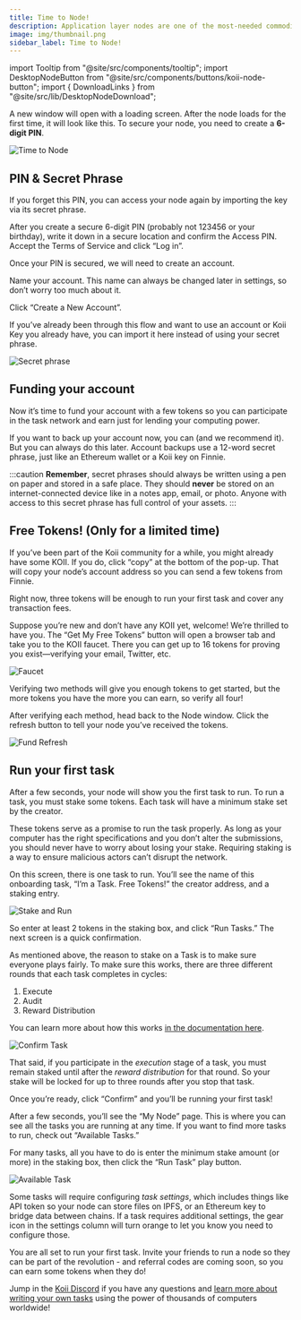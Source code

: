 ```yaml
---
title: Time to Node!
description: Application layer nodes are one of the most-needed commodities in Web3.
image: img/thumbnail.png
sidebar_label: Time to Node!
---
```


import Tooltip from "@site/src/components/tooltip";
import DesktopNodeButton from "@site/src/components/buttons/koii-node-button";
import { DownloadLinks } from "@site/src/lib/DesktopNodeDownload";

A new window will open with a loading screen. After the node loads for the first time, it will look like this. To secure your node, you need to create a **6-digit PIN**.

![Time to Node](/img/run-a-node/task-node/welcome.png)

## PIN & Secret Phrase

If you forget this PIN, you can access your node again by importing the key via its secret phrase.

After you create a secure 6-digit PIN (probably not 123456 or your birthday), write it down in a secure location and confirm the Access PIN. Accept the Terms of Service and click “Log in”.

Once your PIN is secured, we will need to create an account.

Name your account. This name can always be changed later in settings, so don’t worry too much about it.

Click “Create a New Account”.

If you’ve already been through this flow and want to use an account or Koii Key you already have, you can import it here instead of using your secret phrase.

![Secret phrase](/img/run-a-node/task-node/create-new-account.png)

## Funding your account

Now it’s time to fund your account with a few tokens so you can participate in the task network and earn just for lending your computing power.

If you want to back up your account now, you can (and we recommend it). But you can always do this later. Account backups use a 12-word secret phrase, just like an Ethereum wallet or a Koii key on Finnie.

:::caution
**Remember**, secret phrases should always be written using a pen on paper and stored in a safe place. They should **never** be stored on an internet-connected device like in a notes app, email, or photo. Anyone with access to this secret phrase has full control of your assets.
:::

## Free Tokens! (Only for a limited time)

If you’ve been part of the Koii community for a while, you might already have some KOII. If you do, click “copy” at the bottom of the pop-up. That will copy your node’s account address so you can send a few tokens from Finnie.

Right now, three tokens will be enough to run your first task and cover any transaction fees.

Suppose you’re new and don’t have any KOII yet, welcome! We’re thrilled to have you.
The “Get My Free Tokens” button will open a browser tab and take you to the KOII faucet. There you can get up to 16 tokens for proving you exist—verifying your email, Twitter, etc.

![Faucet](/img/run-a-node/task-node/faucet.png)

Verifying two methods will give you enough tokens to get started, but the more tokens you have the more you can earn, so verify all four!

After verifying each method, head back to the Node window. Click the refresh button to tell your node you’ve received the tokens.

![Fund Refresh](/img/run-a-node/task-node/fund-refresh.png)

## Run your first task

After a few seconds, your node will show you the first task to run. To run a task, you must stake some tokens. Each task will have a minimum stake set by the creator.

These tokens serve as a promise to run the task properly. As long as your computer has the right specifications and you don’t alter the submissions, you should never have to worry about losing your stake. Requiring staking is a way to ensure malicious actors can’t disrupt the network.

On this screen, there is one task to run. You’ll see the name of this onboarding task, “I’m a Task. Free Tokens!” the creator address, and a staking entry.

![Stake and Run](/img/run-a-node/task-node/stake-and-run.png)

So enter at least 2 tokens in the staking box, and click “Run Tasks.” The next screen is a quick confirmation.

As mentioned above, the reason to stake on a Task is to make sure everyone plays fairly. To make sure this works, there are three different rounds that each task completes in cycles:

1. Execute
2. Audit
3. Reward Distribution

You can learn more about how this works [in the documentation here](/concepts/what-are-tasks/what-are-tasks/gradual-consensus).

![Confirm Task](/img/run-a-node/task-node/confirm.png)

That said, if you participate in the _execution_ stage of a task, you must remain staked until after the _reward distribution_ for that round. So your stake will be locked for up to three rounds after you stop that task.

Once you’re ready, click “Confirm” and you’ll be running your first task!

After a few seconds, you’ll see the “My Node” page. This is where you can see all the tasks you are running at any time. If you want to find more tasks to run, check out “Available Tasks.”

For many tasks, all you have to do is enter the minimum stake amount (or more) in the staking box, then click the “Run Task” play button.

![Available Task](/img/run-a-node/task-node/available-task.png)

Some tasks will require configuring _task settings_, which includes things like API token so your node can store files on IPFS, or an Ethereum key to bridge data between chains. If a task requires additional settings, the gear icon in the settings column will turn orange to let you know you need to configure those.

You are all set to run your first task. Invite your friends to run a node so they can be part of the revolution - and referral codes are coming soon, so you can earn some tokens when they do!

Jump in the [Koii Discord](https://discord.com/invite/koii-network) if you have any questions and [learn more about writing your own tasks](/concepts/what-are-tasks/what-are-tasks) using the power of thousands of computers worldwide!

